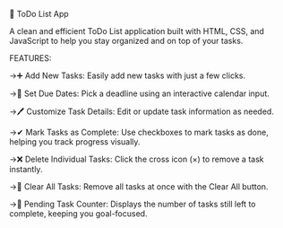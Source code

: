 📝 ToDo List App

A clean and efficient ToDo List application built with HTML, CSS, and JavaScript to help you stay organized and on top of your tasks.

FEATURES:

->➕ Add New Tasks:
Easily add new tasks with just a few clicks.

->📅 Set Due Dates:
Pick a deadline using an interactive calendar input.

->🖊 Customize Task Details:
Edit or update task information as needed.

->✔ Mark Tasks as Complete:
Use checkboxes to mark tasks as done, helping you track progress visually.

->❌ Delete Individual Tasks:
Click the cross icon (×) to remove a task instantly.

->🧹 Clear All Tasks:
Remove all tasks at once with the Clear All button.

->🔢 Pending Task Counter:
Displays the number of tasks still left to complete, keeping you goal-focused.
